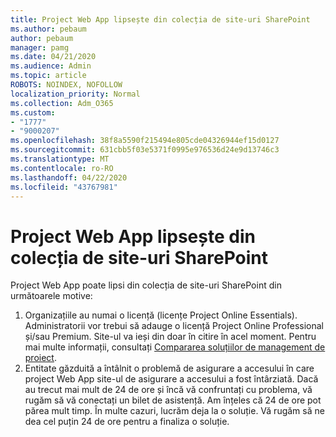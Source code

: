 ```yaml
---
title: Project Web App lipsește din colecția de site-uri SharePoint
ms.author: pebaum
author: pebaum
manager: pamg
ms.date: 04/21/2020
ms.audience: Admin
ms.topic: article
ROBOTS: NOINDEX, NOFOLLOW
localization_priority: Normal
ms.collection: Adm_O365
ms.custom:
- "1777"
- "9000207"
ms.openlocfilehash: 38f8a5590f215494e805cde04326944ef15d0127
ms.sourcegitcommit: 631cbb5f03e5371f0995e976536d24e9d13746c3
ms.translationtype: MT
ms.contentlocale: ro-RO
ms.lasthandoff: 04/22/2020
ms.locfileid: "43767981"
---
```

# <a name="project-web-app-is-missing-from-the-sharepoint-site-collection"></a>Project Web App lipsește din colecția de site-uri SharePoint

Project Web App poate lipsi din colecția de site-uri SharePoint din următoarele motive:

1. Organizațiile au numai o licență (licențe Project Online Essentials). Administratorii vor trebui să adauge o licență Project Online Professional și/sau Premium. Site-ul va ieși din doar în citire în acel moment. Pentru mai multe informații, consultați [Compararea soluțiilor de management de proiect](https://products.office.com/project/compare-microsoft-project-management-software?tab=1).
2. Entitate găzduită a întâlnit o problemă de asigurare a accesului în care project Web App site-ul de asigurare a accesului a fost întârziată. Dacă au trecut mai mult de 24 de ore și încă vă confruntați cu problema, vă rugăm să vă conectați un bilet de asistență. Am înțeles că 24 de ore pot părea mult timp. În multe cazuri, lucrăm deja la o soluție. Vă rugăm să ne dea cel puțin 24 de ore pentru a finaliza o soluție.
